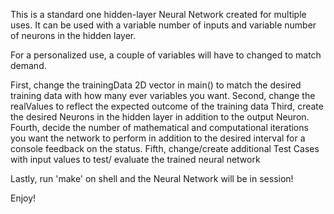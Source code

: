 This is a standard one hidden-layer Neural Network created for multiple uses.
It can be used with a variable number of inputs and variable number of neurons
in the hidden layer. 

For a personalized use, a couple of variables will have to changed to match
demand.

First, change the trainingData 2D vector in main() to match the desired
training data with how many ever variables you want.
Second, change the realValues to reflect the expected outcome of the 
training data
Third, create the desired Neurons in the hidden layer in addition to the 
output Neuron.
Fourth, decide the number of mathematical and computational iterations you
want the network to perform in addition to the desired interval for a console
feedback on the status.
Fifth, change/create additional Test Cases with input values to test/
evaluate the trained neural network

Lastly, run 'make' on shell and the Neural Network will be in session!

Enjoy!
